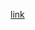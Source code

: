 
<a target="_blank" href="https://babeljs.io/repl/#?evaluate=true&presets=stage-3&code=console.log(3)%0D%0Alet%20c%20%3D%20()%20%3D%3E%203%0D%0A%0D%0A%0D%0Aconst%20babelUrl%20%3D%20'https%3A%2F%2Fbabeljs.io%2Frepl%2F%23%3Fevaluate%3Dtrue%26presets%3Dstage-3%26code%3D'%0D%0Aconst%20dirPath%20%3D%20%60%24%7B__dirname%7D%2F..%2Fdemos%60%0D%0A%0D%0Afs.readdir(dirPath%2C%20(err%2C%20files)%20%3D%3E%20%7B%0D%0A%20%20%20%20console.log(files)%0D%0A%0D%0A%20%20%20%20async.map(files%2C%0D%0A%20%20%20%20%20%20%20%20(file%2C%20cb)%20%3D%3E%20%7B%0D%0A%20%20%20%20%20%20%20%20%20%20%20%20fs.readFile(%60%24%7BdirPath%7D%2F%24%7Bfile%7D%60%2C%20'utf8'%2C%20cb)%0D%0A%20%20%20%20%20%20%20%20%7D%2C%0D%0A%20%20%20%20%20%20%20%20(err%2C%20results)%20%3D%3E%20%7B%0D%0A%20%20%20%20%20%20%20%20%20%20%20%20const%20urls%20%3D%20results.map((file)%20%3D%3E%20babelUrl%20%2B%20encodeURIComponent(file))%0D%0A%20%20%20%20%20%20%20%20%20%20%20%20console.log(urls)%0D%0A%20%20%20%20%20%20%20%20%20%20%20%20const%20str%20%3D%20urls.reduce((u1%2C%20u2)%20%3D%3E%20%7B%20u1%20%2B%20u2%20%7D)%0D%0A%20%20%20%20%20%20%20%20%20%20%20%20fs.outputFile()%0D%0A%20%20%20%20%20%20%20%20%7D)%0D%0A%7D)%0D%0A">link</a>
